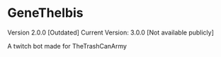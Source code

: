 # GeneTheIbis
Version 2.0.0 [Outdated]
Current Version: 3.0.0 [Not available publicly]

A twitch bot made for TheTrashCanArmy
